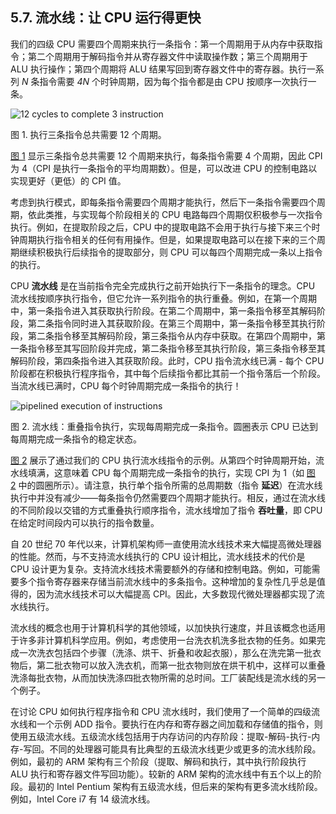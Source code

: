 ## 5.7. 流水线：让 CPU 运行得更快

我们的四级 CPU 需要四个周期来执行一条指令：第一个周期用于从内存中获取指令；第二个周期用于解码指令并从寄存器文件中读取操作数；第三个周期用于 ALU 执行操作；第四个周期将 ALU 结果写回到寄存器文件中的寄存器。执行一系列 _N_ 条指令需要 _4N_ 个时钟周期，因为每个指令都是由 CPU 按顺序一次执行一条。

![12 cycles to complete 3 instruction](https://diveintosystems.org/book/C5-Arch/_images/4instrcycles.png)

图 1. 执行三条指令总共需要 12 个周期。

[图 1](https://diveintosystems.org/book/C5-Arch/pipelining.html#Fig4cyclestoinstr) 显示三条指令总共需要 12 个周期来执行，每条指令需要 4 个周期，因此 CPI 为 4（CPI 是执行一条指令的平均周期数）。但是，可以改进 CPU 的控制电路以实现更好（更低）的 CPI 值。

考虑到执行模式，即每条指令需要四个周期才能执行，然后下一条指令需要四个周期，依此类推，与实现每个阶段相关的 CPU 电路每四个周期仅积极参与一次指令执行。例如，在提取阶段之后，CPU 中的提取电路不会用于执行与接下来三个时钟周期执行指令相关的任何有用操作。但是，如果提取电路可以在接下来的三个周期继续积极执行后续指令的提取部分，则 CPU 可以每四个周期完成一条以上指令的执行。

CPU **流水线** 是在当前指令完全完成执行之前开始执行下一条指令的理念。CPU 流水线按顺序执行指令，但它允许一系列指令的执行重叠。例如，在第一个周期中，第一条指令进入其获取执行阶段。在第二个周期中，第一条指令移至其解码阶段，第二条指令同时进入其获取阶段。在第三个周期中，第一条指令移至其执行阶段，第二条指令移至其解码阶段，第三条指令从内存中获取。在第四个周期中，第一条指令移至其写回阶段并完成，第二条指令移至其执行阶段，第三条指令移至其解码阶段，第四条指令进入其获取阶段。此时，CPU 指令流水线已满 - 每个 CPU 阶段都在积极执行程序指令，其中每个后续指令都比其前一个指令落后一个阶段。当流水线已满时，CPU 每个时钟周期完成一条指令的执行！

![pipelined execution of instructions](https://diveintosystems.org/book/C5-Arch/_images/pipeline.png)

图 2. 流水线：重叠指令执行，实现每周期完成一条指令。圆圈表示 CPU 已达到每周期完成一条指令的稳定状态。

[图 2](https://diveintosystems.org/book/C5-Arch/pipelining.html#Figpipeling) 展示了通过我们的 CPU 执行流水线指令的示例。从第四个时钟周期开始，流水线填满，这意味着 CPU 每个周期完成一条指令的执行，实现 CPI 为 1（如 [图 2](https://diveintosystems.org/book/C5-Arch/pipelining.html#Figpipeling) 中的圆圈所示）。请注意，执行单个指令所需的总周期数（指令 **延迟**）在流水线执行中并没有减少——每条指令仍然需要四个周期才能执行。相反，通过在流水线的不同阶段以交错的方式重叠执行顺序指令，流水线增加了指令 **吞吐量**，即 CPU 在给定时间段内可以执行的指令数量。

自 20 世纪 70 年代以来，计算机架构师一直使用流水线技术来大幅提高微处理器的性能。然而，与不支持流水线执行的 CPU 设计相比，流水线技术的代价是 CPU 设计更为复杂。支持流水线技术需要额外的存储和控制电路。例如，可能需要多个指令寄存器来存储当前流水线中的多条指令。这种增加的复杂性几乎总是值得的，因为流水线技术可以大幅提高 CPI。因此，大多数现代微处理器都实现了流水线执行。

流水线的概念也用于计算机科学的其他领域，以加快执行速度，并且该概念也适用于许多非计算机科学应用。例如，考虑使用一台洗衣机洗多批衣物的任务。如果完成一次洗衣包括四个步骤（洗涤、烘干、折叠和收起衣服），那么在洗完第一批衣物后，第二批衣物可以放入洗衣机，而第一批衣物则放在烘干机中，这样可以重叠洗涤每批衣物，从而加快洗涤四批衣物所需的总时间。工厂装配线是流水线的另一个例子。

在讨论 CPU 如何执行程序指令和 CPU 流水线时，我们使用了一个简单的四级流水线和一个示例 ADD 指令。要执行在内存和寄存器之间加载和存储值的指令，则使用五级流水线。五级流水线包括用于内存访问的内存阶段：提取-解码-执行-内存-写回。不同的处理器可能具有比典型的五级流水线更少或更多的流水线阶段。例如，最初的 ARM 架构有三个阶段（提取、解码和执行，其中执行阶段执行 ALU 执行和寄存器文件写回功能）。较新的 ARM 架构的流水线中有五个以上的阶段。最初的 Intel Pentium 架构有五级流水线，但后来的架构有更多流水线阶段。例如，Intel Core i7 有 14 级流水线。